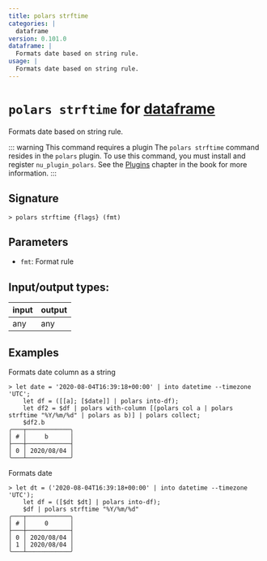 ```yaml
---
title: polars strftime
categories: |
  dataframe
version: 0.101.0
dataframe: |
  Formats date based on string rule.
usage: |
  Formats date based on string rule.
---
```

<!-- This file is automatically generated. Please edit the command in https://github.com/nushell/nushell instead. -->

# `polars strftime` for [dataframe](/commands/categories/dataframe.md)

<div class='command-title'>Formats date based on string rule.</div>

::: warning This command requires a plugin
The `polars strftime` command resides in the `polars` plugin.
To use this command, you must install and register `nu_plugin_polars`.
See the [Plugins](/book/plugins.html) chapter in the book for more information.
:::


## Signature

```> polars strftime {flags} (fmt)```

## Parameters

 -  `fmt`: Format rule


## Input/output types:

| input | output |
| ----- | ------ |
| any   | any    |

## Examples

Formats date column as a string
```nu
> let date = '2020-08-04T16:39:18+00:00' | into datetime --timezone 'UTC';
    let df = ([[a]; [$date]] | polars into-df);
    let df2 = $df | polars with-column [(polars col a | polars strftime "%Y/%m/%d" | polars as b)] | polars collect;
    $df2.b
╭───┬────────────╮
│ # │     b      │
├───┼────────────┤
│ 0 │ 2020/08/04 │
╰───┴────────────╯

```

Formats date
```nu
> let dt = ('2020-08-04T16:39:18+00:00' | into datetime --timezone 'UTC');
    let df = ([$dt $dt] | polars into-df);
    $df | polars strftime "%Y/%m/%d"
╭───┬────────────╮
│ # │     0      │
├───┼────────────┤
│ 0 │ 2020/08/04 │
│ 1 │ 2020/08/04 │
╰───┴────────────╯

```
